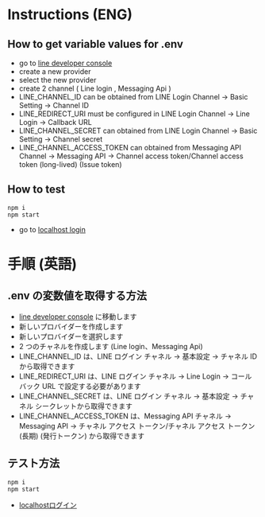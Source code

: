 # Instructions (ENG)

## How to get variable values for .env

- go to [line developer console](https://developers.line.biz/console/)
- create a new provider
- select the new provider
- create 2 channel ( Line login , Messaging Api )
- LINE_CHANNEL_ID can be obtained from LINE Login Channel -> Basic Setting -> Channel ID
- LINE_REDIRECT_URI must be configured in LINE Login Channel -> Line Login -> Callback URL
- LINE_CHANNEL_SECRET can obtained from LINE Login Channel -> Basic Setting -> Channel secret
- LINE_CHANNEL_ACCESS_TOKEN can obtained from Messaging API Channel -> Messaging API -> Channel access token/Channel access token (long-lived) (Issue token)

## How to test

```Shell
npm i
npm start
```

- go to [localhost login](http://localhost:3000/login)
  
    

# 手順 (英語)

## .env の変数値を取得する方法

- [line developer console](https://developers.line.biz/console/) に移動します
- 新しいプロバイダーを作成します
- 新しいプロバイダーを選択します
- 2 つのチャネルを作成します (Line login、Messaging Api)
- LINE_CHANNEL_ID は、LINE ログイン チャネル -> 基本設定 -> チャネル ID から取得できます
- LINE_REDIRECT_URI は、LINE ログイン チャネル -> Line Login -> コールバック URL で設定する必要があります
- LINE_CHANNEL_SECRET は、LINE ログイン チャネル -> 基本設定 -> チャネル シークレットから取得できます
- LINE_CHANNEL_ACCESS_TOKEN は、Messaging API チャネル -> Messaging API -> チャネル アクセス トークン/チャネル アクセス トークン (長期) (発行トークン) から取得できます

## テスト方法

```Shell
npm i
npm start
```

- [localhostログイン](http://localhost:3000/login)